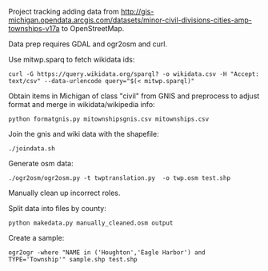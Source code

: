 Project tracking adding data from http://gis-michigan.opendata.arcgis.com/datasets/minor-civil-divisions-cities-amp-townships-v17a
to OpenStreetMap.

Data prep requires GDAL and ogr2osm and curl.

Use mitwp.sparq to fetch wikidata ids:

    curl -G https://query.wikidata.org/sparql? -o wikidata.csv -H "Accept: text/csv" --data-urlencode query="$(< mitwp.sparql)"

Obtain items in Michigan of class "civil" from GNIS and preprocess to adjust
format and merge in wikidata/wikipedia info:

    python formatgnis.py mitownshipsgnis.csv mitownships.csv

Join the gnis and wiki data with the shapefile:

    ./joindata.sh

Generate osm data:

    ./ogr2osm/ogr2osm.py -t twptranslation.py  -o twp.osm test.shp

Manually clean up incorrect roles.

Split data into files by county:

    python makedata.py manually_cleaned.osm output


Create a sample:

    ogr2ogr -where "NAME in ('Houghton','Eagle Harbor') and TYPE='Township'" sample.shp test.shp
